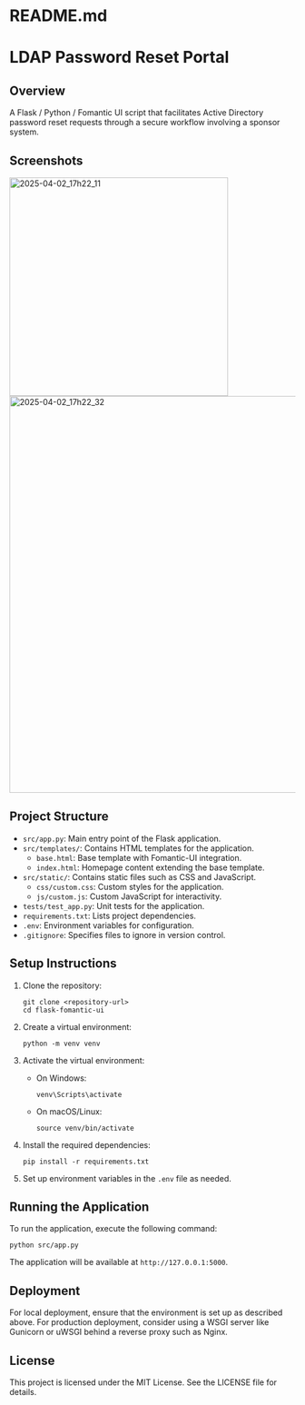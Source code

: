 # README.md

# LDAP Password Reset Portal

## Overview
A Flask / Python / Fomantic UI script that facilitates Active Directory password reset requests through a secure workflow involving a sponsor system.

## Screenshots

<img width="385" alt="2025-04-02_17h22_11" src="https://github.com/user-attachments/assets/0edcb4d9-c50e-492d-960a-e600f7cecf03" />

<img width="699" alt="2025-04-02_17h22_32" src="https://github.com/user-attachments/assets/37915fd5-b675-4fd4-91eb-302c0c1aa51e" />



## Project Structure
- `src/app.py`: Main entry point of the Flask application.
- `src/templates/`: Contains HTML templates for the application.
  - `base.html`: Base template with Fomantic-UI integration.
  - `index.html`: Homepage content extending the base template.
- `src/static/`: Contains static files such as CSS and JavaScript.
  - `css/custom.css`: Custom styles for the application.
  - `js/custom.js`: Custom JavaScript for interactivity.
- `tests/test_app.py`: Unit tests for the application.
- `requirements.txt`: Lists project dependencies.
- `.env`: Environment variables for configuration.
- `.gitignore`: Specifies files to ignore in version control.

## Setup Instructions
1. Clone the repository:
   ```
   git clone <repository-url>
   cd flask-fomantic-ui
   ```

2. Create a virtual environment:
   ```
   python -m venv venv
   ```

3. Activate the virtual environment:
   - On Windows:
     ```
     venv\Scripts\activate
     ```
   - On macOS/Linux:
     ```
     source venv/bin/activate
     ```

4. Install the required dependencies:
   ```
   pip install -r requirements.txt
   ```

5. Set up environment variables in the `.env` file as needed.

## Running the Application
To run the application, execute the following command:
```
python src/app.py
```
The application will be available at `http://127.0.0.1:5000`.

## Deployment
For local deployment, ensure that the environment is set up as described above. For production deployment, consider using a WSGI server like Gunicorn or uWSGI behind a reverse proxy such as Nginx.

## License
This project is licensed under the MIT License. See the LICENSE file for details.
